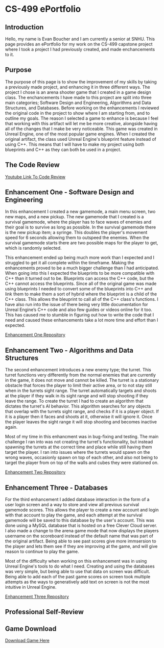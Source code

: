 # CS-499 ePortfolio

## Introduction
Hello, my name is Evan Boucher and I am currently a senior at SNHU. This page provides an ePortfolio for my work on the CS-499 capstone project where I took a project I had previously created, and made enchancements to it.

## Purpose 
The purpose of this page is to show the improvement of my skills by taking a previously made project, and enhancing it in three different ways. The project I chose is an arena shooter game that I created in a game design class. The enchancements I have made to this project are split into three main categories; Software Design and Engineering, Algorithms and Data Structures, and Databases. Before working on the enhancements I reviewed the original code in the project to show where I am starting from, and to outline my goals. The reason I selected a game to enhance is because I feel that working with this artifact will let me be more creative, alongside having all of the changes that I make be very noticeable. This game was created in Unreal Engine, one of the most popular game engines. When I created the original artifact, the class used Unreal Engine's blueprint feature instead of using C++. This means that I will have to make my project using both blueprints and C++ as they can both be used in a project.

## The Code Review 
[Youtube Link To Code Review](https://youtu.be/oa3iN82uB4Y)

## Enhancement One - Software Design and Engineering 
  In this enhancement I created a new gamemode, a main menu screen, two new maps, and a new pickup. The new gamemode that I created is a survival gamemode, where the player has to face waves of enemies and their goal is to survive as long as possible. In the survival gamemode there is the new pickup item; a syringe. This doubles the player's movement speed for 6 seconds allowing them to outspeed the enemies. When the survival gamemode starts there are two possible maps for the player to get, which is randomly selected.
  
  This enhancement ended up being much more work than I expected and I struggled to get it all complete within the timeframe. Making the enhancements proved to be a much bigger challenge than I had anticipated. When going into this I expected the blueprints to be more compatible with C++ than it turned out to be. Blueprints can access the C++ code, but the C++ cannot access the blueprints. Since all of the original game was made using blueprints I needed to convert some of the blueprints into C++ and link them to make them a sort of hybrid where the blueprint is a child of the C++ class. This allows the bleuprint to call all of the C++ class's functions. I have also run into the issue of there being very little documentation for Unreal Engine’s C++ code and also few guides or videos online for it too. This has caused me to stumble in figuring out how to write the code that I need and caused these enhancements take a lot more time and effort than I expected.

[Enhancement One Repository](https://github.com/eboucher21/CS-499-Enhancement-One-Evan-Boucher)

## Enhancement Two - Algorithms and Data Structures 
  The second enhancement introduces a new enemy type; the turret. This turret functions very differently from the normal enemies that are currently in the game, it does not move and cannot be killed. The turret is a stationary obstacle that forces the player to limit their active area, or to not stay still when in the turrets sight range. The turret automatically targets and shoots at the player if they walk in its sight range and will stop shooting if they leave the range. To create the turret I had to create an algorithm that dictates the turret's AI behavior. This algorithm searches for any objects that overlap with the turrets sight range, and checks if it is a player object. If it is a player then it faces and shoots at it, otherwise it will ignore it. Once the player leaves the sight range it will stop shooting and becomes inactive again.
  
  Most of my time in this enhancment was in bug-fixing and testing. The main challenge I ran into was not creating the turret's functionality, but instead spawning the turrets at the correct time and place while still having them target the player. I ran into issues where the turrets would spawn on the wrong waves, occasionly spawn on top of each other, and also not being to target the player from on top of the walls and cubes they were stationed on. 

[Enhancement Two Repository](https://github.com/eboucher21/CS-499-Enhancement-Two-Evan-Boucher)

## Enhancement Three - Databases
  For the third enhancement I added database interaction in the form of a user login screen and a way to store and view all previous survival gamemode scores. This allows the player to create a new account and login with that account to play the game, and each attempt at the survival gamemode will be saved to this database by the user's account. This was done using a MySQL database that is hosted on a free Clever Cloud server. I also made a change to the arena game mode that now displays the players username on the scoreboard instead of the default name that was part of the original artifact. Being able to see past scores give more immsersion to the player and lets them see if they are improving at the game, and will give reason to continue to play the game.
  
  Most of the difficulty when working on this enhancement was in using Unreal Engine's tools to do what I need. Creating and using the databases was very simple, but being able to use that data on screen was difficult. Being able to add each of the past game scores on screen took multiple attempts as the ways to generatively add text on screen is not the most intuitive in Unreal Engine.

[Enhancement Three Repository](https://github.com/eboucher21/CS-499-Enhancement-Three-Evan-Boucher)

## Professional Self-Review


## Game Download
[Download Game Here](https://drive.google.com/file/d/1dP0vr011IjWT9NcxDnDONSZDmBiezICN/view?usp=sharing)
